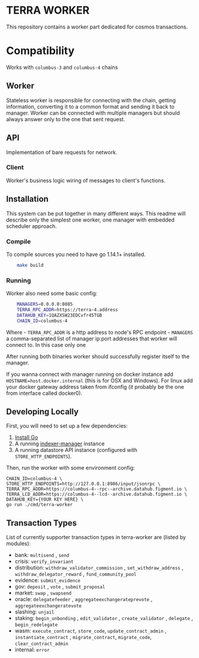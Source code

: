 # TERRA WORKER

This repository contains a worker part dedicated for cosmos transactions.

# Compatibility
Works with `columbus-3` and `columbus-4` chains
## Worker
Stateless worker is responsible for connecting with the chain, getting information, converting it to a common format and sending it back to manager.
Worker can be connected with multiple managers but should always answer only to the one that sent request.

## API
Implementation of bare requests for network.

### Client
Worker's business logic wiring of messages to client's functions.


## Installation
This system can be put together in many different ways.
This readme will describe only the simplest one worker, one manager with embedded scheduler approach.

### Compile
To compile sources you need to have go 1.14.1+ installed.

```bash
    make build
```

### Running
Worker also need some basic config:

```bash
    MANAGERS=0.0.0.0:8085
    TERRA_RPC_ADDR=https://terra-4.address
    DATAHUB_KEY=1QAZXSW23EDCvfr45TGB
    CHAIN_ID=columbus-4
```

Where
    - `TERRA_RPC_ADDR` is a http address to node's RPC endpoint
    - `MANAGERS` a comma-separated list of manager ip:port addresses that worker will connect to. In this case only one

After running both binaries worker should successfully register itself to the manager.

If you wanna connect with manager running on docker instance add `HOSTNAME=host.docker.internal` (this is for OSX and Windows). For linux add your docker gateway address taken from ifconfig (it probably be the one from interface called docker0).


## Developing Locally

First, you will need to set up a few dependencies:

1. [Install Go](https://golang.org/doc/install)
2. A running [indexer-manager](https://github.com/figment-networks/indexer-manager) instance
3. A running datastore API instance (configured with `STORE_HTTP_ENDPOINTS`).

Then, run the worker with some environment config:

```
CHAIN_ID=columbus-4 \
STORE_HTTP_ENDPOINTS=http://127.0.0.1:8986/input/jsonrpc \
TERRA_RPC_ADDR=https://columbus-4--rpc--archive.datahub.figment.io \
TERRA_LCD_ADDR=https://columbus-4--lcd--archive.datahub.figment.io \
DATAHUB_KEY={YOUR KEY HERE} \
go run ./cmd/terra-worker
```
## Transaction Types
List of currently supporter transaction types in terra-worker are (listed by modules):
- bank:
    `multisend` , `send`
- crisis:
    `verify_invariant`
- distribution:
    `withdraw_validator_commission` , `set_withdraw_address` , `withdraw_delegator_reward` , `fund_community_pool`
- evidence:
    `submit_evidence`
- gov:
    `deposit` , `vote` , `submit_proposal`
- market:
    `swap` , `swapsend`
- oracle:
`delegatefeeder` , `aggregateexchangerateprevote` , `aggregateexchangeratevote`
- slashing:
    `unjail`
- staking:
    `begin_unbonding` , `edit_validator` , `create_validator` , `delegate` , `begin_redelegate`
- wasm:
    `execute_contract`, `store_code`, `update_contract_admin` , `instantiate_contract` , `migrate_contract`, `migrate_code`, `clear_contract_admin`
- internal:
    `error`
